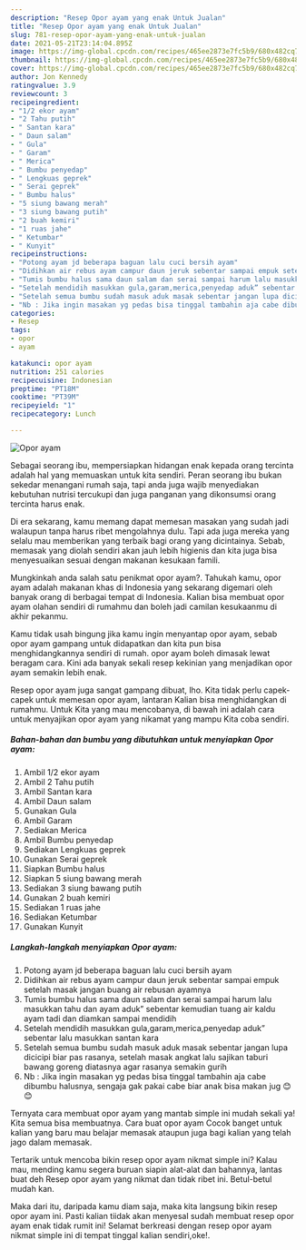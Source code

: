 ```yaml
---
description: "Resep Opor ayam yang enak Untuk Jualan"
title: "Resep Opor ayam yang enak Untuk Jualan"
slug: 781-resep-opor-ayam-yang-enak-untuk-jualan
date: 2021-05-21T23:14:04.895Z
image: https://img-global.cpcdn.com/recipes/465ee2873e7fc5b9/680x482cq70/opor-ayam-foto-resep-utama.jpg
thumbnail: https://img-global.cpcdn.com/recipes/465ee2873e7fc5b9/680x482cq70/opor-ayam-foto-resep-utama.jpg
cover: https://img-global.cpcdn.com/recipes/465ee2873e7fc5b9/680x482cq70/opor-ayam-foto-resep-utama.jpg
author: Jon Kennedy
ratingvalue: 3.9
reviewcount: 3
recipeingredient:
- "1/2 ekor ayam"
- "2 Tahu putih"
- " Santan kara"
- " Daun salam"
- " Gula"
- " Garam"
- " Merica"
- " Bumbu penyedap"
- " Lengkuas geprek"
- " Serai geprek"
- " Bumbu halus"
- "5 siung bawang merah"
- "3 siung bawang putih"
- "2 buah kemiri"
- "1 ruas jahe"
- " Ketumbar"
- " Kunyit"
recipeinstructions:
- "Potong ayam jd beberapa baguan lalu cuci bersih ayam"
- "Didihkan air rebus ayam campur daun jeruk sebentar sampai empuk setelah masak jangan buang air rebusan ayamnya"
- "Tumis bumbu halus sama daun salam dan serai sampai harum lalu masukkan tahu dan ayam aduk” sebentar kemudian tuang air kaldu ayam tadi dan diamkan sampai mendidih"
- "Setelah mendidih masukkan gula,garam,merica,penyedap aduk” sebentar lalu masukkan santan kara"
- "Setelah semua bumbu sudah masuk aduk masak sebentar jangan lupa dicicipi biar pas rasanya, setelah masak angkat lalu sajikan taburi bawang goreng diatasnya agar rasanya semakin gurih"
- "Nb : Jika ingin masakan yg pedas bisa tinggal tambahin aja cabe dibumbu halusnya, sengaja gak pakai cabe biar anak bisa makan jug 😊😊"
categories:
- Resep
tags:
- opor
- ayam

katakunci: opor ayam 
nutrition: 251 calories
recipecuisine: Indonesian
preptime: "PT18M"
cooktime: "PT39M"
recipeyield: "1"
recipecategory: Lunch

---
```



![Opor ayam](https://img-global.cpcdn.com/recipes/465ee2873e7fc5b9/680x482cq70/opor-ayam-foto-resep-utama.jpg)

Sebagai seorang ibu, mempersiapkan hidangan enak kepada orang tercinta adalah hal yang memuaskan untuk kita sendiri. Peran seorang ibu bukan sekedar menangani rumah saja, tapi anda juga wajib menyediakan kebutuhan nutrisi tercukupi dan juga panganan yang dikonsumsi orang tercinta harus enak.

Di era  sekarang, kamu memang dapat memesan masakan yang sudah jadi walaupun tanpa harus ribet mengolahnya dulu. Tapi ada juga mereka yang selalu mau memberikan yang terbaik bagi orang yang dicintainya. Sebab, memasak yang diolah sendiri akan jauh lebih higienis dan kita juga bisa menyesuaikan sesuai dengan makanan kesukaan famili. 



Mungkinkah anda salah satu penikmat opor ayam?. Tahukah kamu, opor ayam adalah makanan khas di Indonesia yang sekarang digemari oleh banyak orang di berbagai tempat di Indonesia. Kalian bisa membuat opor ayam olahan sendiri di rumahmu dan boleh jadi camilan kesukaanmu di akhir pekanmu.

Kamu tidak usah bingung jika kamu ingin menyantap opor ayam, sebab opor ayam gampang untuk didapatkan dan kita pun bisa menghidangkannya sendiri di rumah. opor ayam boleh dimasak lewat beragam cara. Kini ada banyak sekali resep kekinian yang menjadikan opor ayam semakin lebih enak.

Resep opor ayam juga sangat gampang dibuat, lho. Kita tidak perlu capek-capek untuk memesan opor ayam, lantaran Kalian bisa menghidangkan di rumahmu. Untuk Kita yang mau mencobanya, di bawah ini adalah cara untuk menyajikan opor ayam yang nikamat yang mampu Kita coba sendiri.

<!--inarticleads1-->

##### Bahan-bahan dan bumbu yang dibutuhkan untuk menyiapkan Opor ayam:

1. Ambil 1/2 ekor ayam
1. Ambil 2 Tahu putih
1. Ambil  Santan kara
1. Ambil  Daun salam
1. Gunakan  Gula
1. Ambil  Garam
1. Sediakan  Merica
1. Ambil  Bumbu penyedap
1. Sediakan  Lengkuas geprek
1. Gunakan  Serai geprek
1. Siapkan  Bumbu halus
1. Siapkan 5 siung bawang merah
1. Sediakan 3 siung bawang putih
1. Gunakan 2 buah kemiri
1. Sediakan 1 ruas jahe
1. Sediakan  Ketumbar
1. Gunakan  Kunyit




<!--inarticleads2-->

##### Langkah-langkah menyiapkan Opor ayam:

1. Potong ayam jd beberapa baguan lalu cuci bersih ayam
1. Didihkan air rebus ayam campur daun jeruk sebentar sampai empuk setelah masak jangan buang air rebusan ayamnya
1. Tumis bumbu halus sama daun salam dan serai sampai harum lalu masukkan tahu dan ayam aduk” sebentar kemudian tuang air kaldu ayam tadi dan diamkan sampai mendidih
1. Setelah mendidih masukkan gula,garam,merica,penyedap aduk” sebentar lalu masukkan santan kara
1. Setelah semua bumbu sudah masuk aduk masak sebentar jangan lupa dicicipi biar pas rasanya, setelah masak angkat lalu sajikan taburi bawang goreng diatasnya agar rasanya semakin gurih
1. Nb : Jika ingin masakan yg pedas bisa tinggal tambahin aja cabe dibumbu halusnya, sengaja gak pakai cabe biar anak bisa makan jug 😊😊




Ternyata cara membuat opor ayam yang mantab simple ini mudah sekali ya! Kita semua bisa membuatnya. Cara buat opor ayam Cocok banget untuk kalian yang baru mau belajar memasak ataupun juga bagi kalian yang telah jago dalam memasak.

Tertarik untuk mencoba bikin resep opor ayam nikmat simple ini? Kalau mau, mending kamu segera buruan siapin alat-alat dan bahannya, lantas buat deh Resep opor ayam yang nikmat dan tidak ribet ini. Betul-betul mudah kan. 

Maka dari itu, daripada kamu diam saja, maka kita langsung bikin resep opor ayam ini. Pasti kalian tiidak akan menyesal sudah membuat resep opor ayam enak tidak rumit ini! Selamat berkreasi dengan resep opor ayam nikmat simple ini di tempat tinggal kalian sendiri,oke!.

